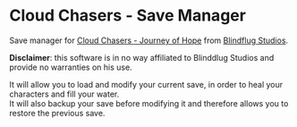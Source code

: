 # Cloud Chasers - Save Manager

Save manager for [Cloud Chasers - Journey of Hope](http://www.cloudchasersgame.com/) from [Blindflug Studios](https://www.blindflugstudios.com/).

__Disclaimer__: this software is in no way affiliated to Blinddlug Studios and provide no warranties on his use.

It will allow you to load and modify your current save, in order to heal your characters and fill your water.  
It will also backup your save before modifying it and therefore allows you to restore the previous save.
